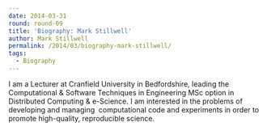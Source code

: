 ```yaml
---
date: 2014-03-31
round: round-09
title: 'Biography: Mark Stillwell'
author: Mark Stillwell
permalink: /2014/03/biography-mark-stillwell/
tags:
  - Biography
---
```

I am a Lecturer at Cranfield University in Bedfordshire, leading the Computational & Software Techniques in Engineering MSc option in Distributed Computing & e-Science. I am interested in the problems of developing and managing  computational code and experiments in order to promote high-quality, reproducible science.

